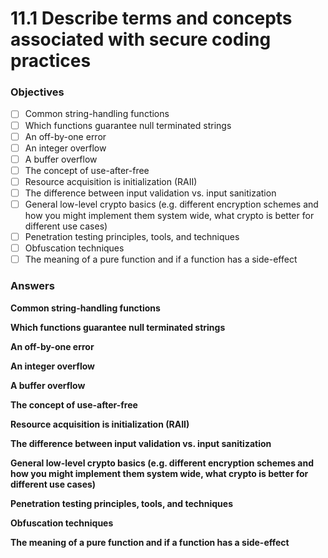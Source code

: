 # 11.1 Describe terms and concepts associated with secure coding practices

### Objectives

- [ ] Common string-handling functions
- [ ] Which functions guarantee null terminated strings
- [ ] An off-by-one error
- [ ] An integer overflow
- [ ] A buffer overflow
- [ ] The concept of use-after-free
- [ ] Resource acquisition is initialization (RAII)
- [ ] The difference between input validation vs. input sanitization
- [ ] General low-level crypto basics (e.g. different encryption schemes and how you might implement them system wide, what crypto is better for different use cases)
- [ ] Penetration testing principles, tools, and techniques
- [ ] Obfuscation techniques
- [ ] The meaning of a pure function and if a function has a side-effect

### Answers

**Common string-handling functions**
>

**Which functions guarantee null terminated strings**
>

**An off-by-one error**
>

**An integer overflow**
>

**A buffer overflow**
>

**The concept of use-after-free**
>

**Resource acquisition is initialization (RAII)**
>

**The difference between input validation vs. input sanitization**
>

**General low-level crypto basics (e.g. different encryption schemes and how you might implement them system wide, what crypto is better for different use cases)**
>

**Penetration testing principles, tools, and techniques**
>

**Obfuscation techniques**
>

**The meaning of a pure function and if a function has a side-effect**
>
